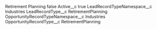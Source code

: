<?xml version="1.0" encoding="UTF-8"?>
<CustomMetadata xmlns="http://soap.sforce.com/2006/04/metadata" xmlns:xsi="http://www.w3.org/2001/XMLSchema-instance" xmlns:xsd="http://www.w3.org/2001/XMLSchema">
    <label>Retirement Planning</label>
    <protected>false</protected>
    <values>
        <field>Active__c</field>
        <value xsi:type="xsd:boolean">true</value>
    </values>
    <values>
        <field>LeadRecordTypeNamespace__c</field>
        <value xsi:type="xsd:string">Industries</value>
    </values>
    <values>
        <field>LeadRecordType__c</field>
        <value xsi:type="xsd:string">RetirementPlanning</value>
    </values>
    <values>
        <field>OpportunityRecordTypeNamespace__c</field>
        <value xsi:type="xsd:string">Industries</value>
    </values>
    <values>
        <field>OpportunityRecordType__c</field>
        <value xsi:type="xsd:string">RetirementPlanning</value>
    </values>
</CustomMetadata>
